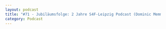 ```yaml
---
layout: podcast
title: "#71 - Jubiläumsfolge: 2 Jahre S4F-Leipzig Podcast (Dominic Memmel & Kyle Topfer)"
category: Podcast
---
```


<p><script class="podigee-podcast-player" src="https://cdn.podigee.com/podcast-player/javascripts/podigee-podcast-player.js" data-configuration="https://interviews-4-future.podigee.io/71-i4f/embed?context=external"></script></p>
